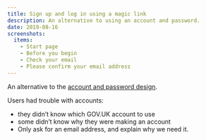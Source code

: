```yaml
---
title: Sign up and log in using a magic link
description: An alternative to using an account and password.
date: 2019-08-16
screenshots:
  items:
    - Start page
    - Before you begin
    - Check your email
    - Please confirm your email address
---
```


An alternative to the [account and password design](/apply-for-teacher-training/apply-june-2019/create-account).

Users had trouble with accounts:

* they didn’t know which GOV.UK account to use
* some didn’t know why they were making an account
* Only ask for an email address, and explain why we need it.

